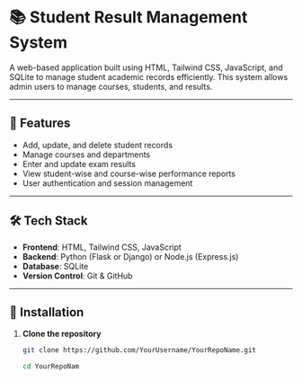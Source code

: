 # 📚 Student Result Management System

A web-based application built using HTML, Tailwind CSS, JavaScript, and SQLite to manage student academic records efficiently. This system allows admin users to manage courses, students, and results.

---

## 📌 Features

- Add, update, and delete student records
- Manage courses and departments
- Enter and update exam results
- View student-wise and course-wise performance reports
- User authentication and session management

---

## 🛠️ Tech Stack

- **Frontend**: HTML, Tailwind CSS, JavaScript
- **Backend**: Python (Flask or Django) or Node.js (Express.js)
- **Database**: SQLite
- **Version Control**: Git & GitHub

---

## 🚀 Installation

1. **Clone the repository**
   ```bash
   git clone https://github.com/YourUsername/YourRepoName.git
   
   cd YourRepoNam
   

